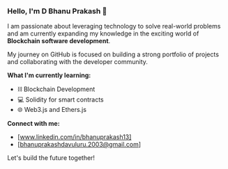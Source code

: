 ### Hello, I'm D Bhanu Prakash 👋

 I am passionate about leveraging technology to solve real-world problems and am currently expanding my knowledge in the exciting world of **Blockchain software development**.

My journey on GitHub is focused on building a strong portfolio of projects and collaborating with the developer community.

**What I'm currently learning:**
- ⛓️ Blockchain Development
- 💻 Solidity for smart contracts
- 🌐 Web3.js and Ethers.js
  
**Connect with me:**
- [www.linkedin.com/in/bhanuprakash13] 
- [bhanuprakashdavuluru.2003@gmail.com]

Let's build the future together!

<!---
BhanuPrakashDavuluru/BhanuPrakashDavuluru is a ✨ special ✨ repository because its `README.md` (this file) appears on your GitHub profile.
You can click the Preview link to take a look at your changes.
--->

